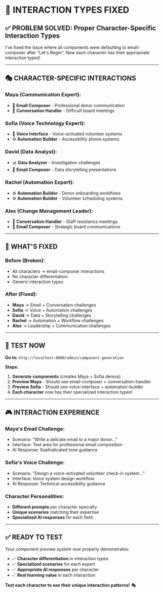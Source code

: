 # 🔧 **INTERACTION TYPES FIXED**

## ✅ **PROBLEM SOLVED: Proper Character-Specific Interaction Types**

I've fixed the issue where all components were defaulting to email-composer after "Let's Begin". Now each character has their appropriate interaction types!

---

## 🎭 **CHARACTER-SPECIFIC INTERACTIONS**

### **Maya (Communication Expert):**
- 📧 **Email Composer** - Professional donor communication
- 💬 **Conversation Handler** - Difficult board meetings

### **Sofia (Voice Technology Expert):**
- 🎤 **Voice Interface** - Voice-activated volunteer systems
- ⚙️ **Automation Builder** - Accessibility phone systems

### **David (Data Analyst):**
- 📊 **Data Analyzer** - Investigation challenges
- 📧 **Email Composer** - Data storytelling presentations

### **Rachel (Automation Expert):**
- ⚙️ **Automation Builder** - Donor onboarding workflows
- ⚙️ **Automation Builder** - Volunteer scheduling systems

### **Alex (Change Management Leader):**
- 💬 **Conversation Handler** - Staff resistance meetings
- 📧 **Email Composer** - Strategic board communications

---

## 🚀 **WHAT'S FIXED**

### **Before (Broken):**
- All characters → email-composer interactions
- No character differentiation
- Generic interaction types

### **After (Fixed):**
- **Maya** → Email + Conversation challenges
- **Sofia** → Voice + Automation challenges  
- **David** → Data + Storytelling challenges
- **Rachel** → Automation + Workflow challenges
- **Alex** → Leadership + Communication challenges

---

## 🎯 **TEST NOW**

**Go to:** `http://localhost:8080/admin/component-generation`

**Steps:**
1. **Generate components** (creates Maya + Sofia demos)
2. **Preview Maya** - Should see email-composer + conversation-handler
3. **Preview Sofia** - Should see voice-interface + automation-builder
4. **Each character** now has their specialized interaction types!

---

## 🎮 **INTERACTION EXPERIENCE**

### **Maya's Email Challenge:**
- Scenario: "Write a delicate email to a major donor..."
- Interface: Text area for professional email composition
- AI Response: Sophisticated tone guidance

### **Sofia's Voice Challenge:**
- Scenario: "Design a voice-activated volunteer check-in system..."
- Interface: Voice system design workflow
- AI Response: Technical accessibility guidance

### **Character Personalities:**
- **Different prompts** per character specialty
- **Unique scenarios** matching their expertise
- **Specialized AI responses** for each field

---

## ✅ **READY TO TEST**

Your component preview system now properly demonstrates:
- ✅ **Character differentiation** in interaction types
- ✅ **Specialized scenarios** for each expert
- ✅ **Appropriate AI responses** per character
- ✅ **Real learning value** in each interaction

**Test each character to see their unique interaction patterns!** 🎭